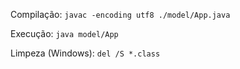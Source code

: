 Compilação: `javac -encoding utf8 ./model/App.java`

Execução: `java model/App`

Limpeza (Windows): `del /S *.class`